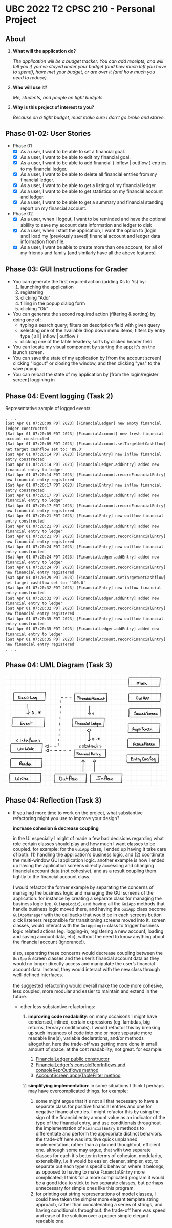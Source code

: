 # UBC 2022 T2 CPSC 210 - Personal Project

## About

1. **What will the application do?**

    *The application will be a budget tracker. You can add receipts, and will tell you if you've stayed under your budget (and how much left you have to spend),
    have met your budget, or are over it (and how much you need to reduce).*

1. **Who will use it?**

    *Me, students, and people on tight budgets.*

1. **Why is this project of interest to you?**

    *Because on a tight budget, must make sure I don't go broke and starve.*

## Phase 01-02: User Stories

- Phase 01
    - [x] As a user, I want to be able to set a financial goal.
    - [x] As a user, I want to be able to edit my financial goal.
    - [x] As a user, I want to be able to add financial ( inflow | outflow ) entries to my financial ledger.
    - [x] As a user, I want to be able to delete all financial entries from my financial ledger.
    - [x] As a user, I want to be able to get a listing of my financial ledger.
    - [x] As a user, I want to be able to get statistics on my financial account and ledger.
    - [x] As a user, I want to be able to get a summary and financial standing report on my financial account.
- Phase 02
    - [x] As a user, when I logout, I want to be reminded and have the optional ablility to save my account data information and ledger to disk
    - [x] As a user, when I start the application, I want the option to [login and] load my [previously saved] financial account and ledger data information from file.
    - [x] As a user, I want be able to create more than one account, for all of my friends and family [and similarly have all the above features]

## Phase 03: GUI Instructions for Grader

- You can generate the first required action (adding Xs to Ys) by:
    1. launching the application
    1. registering
    1. clicking "Add"
    1. filling in the popup dialog form
    1. clicking "Ok"
- You can generate the second required action (filtering & sorting) by doing one of:
    - typing a search query; filters on description field with given query
    - selecting one of the available drop down menu items; filters by entry type ( all | inflow | outflow )
    - clicking one of the table headers; sorts by clicked header field
- You can locate my visual component by starting the app; it's on the launch screen.
- You can save the state of my application by [from the account screen] clicking "logout" or closing the window, and then clicking "yes" to the save popup.
- You can reload the state of my application by [from the login/register screen] loggining in

## Phase 04: Event logging (Task 2)

Representative sample of logged events:

```plaintext
. . .
[Sat Apr 01 07:20:09 PDT 2023] [FinancialLedger] new empty financial ledger constructed
[Sat Apr 01 07:20:09 PDT 2023] [FinancialAccount] new fresh financial account constructed
[Sat Apr 01 07:20:09 PDT 2023] [FinancialAccount.setTargetNetCashflow] net target cashflow set to: '89.0'
[Sat Apr 01 07:20:14 PDT 2023] [FinancialEntry] new inflow financial entry constructed
[Sat Apr 01 07:20:14 PDT 2023] [FinancialLedger.addEntry] added new financial entry to ledger
[Sat Apr 01 07:20:14 PDT 2023] [FinancialAccount.recordFinancialEntry] new financial entry registered
[Sat Apr 01 07:20:17 PDT 2023] [FinancialEntry] new inflow financial entry constructed
[Sat Apr 01 07:20:17 PDT 2023] [FinancialLedger.addEntry] added new financial entry to ledger
[Sat Apr 01 07:20:17 PDT 2023] [FinancialAccount.recordFinancialEntry] new financial entry registered
[Sat Apr 01 07:20:21 PDT 2023] [FinancialEntry] new outflow financial entry constructed
[Sat Apr 01 07:20:21 PDT 2023] [FinancialLedger.addEntry] added new financial entry to ledger
[Sat Apr 01 07:20:21 PDT 2023] [FinancialAccount.recordFinancialEntry] new financial entry registered
[Sat Apr 01 07:20:24 PDT 2023] [FinancialEntry] new outflow financial entry constructed
[Sat Apr 01 07:20:24 PDT 2023] [FinancialLedger.addEntry] added new financial entry to ledger
[Sat Apr 01 07:20:24 PDT 2023] [FinancialAccount.recordFinancialEntry] new financial entry registered
[Sat Apr 01 07:20:29 PDT 2023] [FinancialAccount.setTargetNetCashflow] net target cashflow set to: '100.0'
[Sat Apr 01 07:20:32 PDT 2023] [FinancialEntry] new inflow financial entry constructed
[Sat Apr 01 07:20:32 PDT 2023] [FinancialLedger.addEntry] added new financial entry to ledger
[Sat Apr 01 07:20:32 PDT 2023] [FinancialAccount.recordFinancialEntry] new financial entry registered
[Sat Apr 01 07:20:35 PDT 2023] [FinancialEntry] new outflow financial entry constructed
[Sat Apr 01 07:20:35 PDT 2023] [FinancialLedger.addEntry] added new financial entry to ledger
[Sat Apr 01 07:20:35 PDT 2023] [FinancialAccount.recordFinancialEntry] new financial entry registered
. . .
```

## Phase 04: UML Diagram (Task 3)

![UML_Design_Diagram](./UML_Design_Diagram.jpeg)

## Phase 04: Reflection (Task 3)

- If you had more time to work on the project, what substantive refactoring might you use to improve your design?

    <b>increase cohesion & decrease coupling</b>

    in the UI especially I might of made a few bad decisions regarding what role certain classes should play and how much I want classes to be coupled. for example: for the `GuiApp` class, I ended up having it take care of both: (1) handling the application's business logic, and (2) coordinate the multi-window GUI application logic. another example is how I ended up having the application screens directly accessing and changing financial account data (not cohesive), and as a result coupling them tightly to the financial account class. <br><br> I would refactor the former example by separating the concerns of managing the business logic and managing the GUI screens of the application. for instance by creating a separate class for managing the business logic (eg. `GuiAppLogic`), and having all the `GuiApp` methods that handle business logic moved there, and having the `GuiApp` class become `GuiAppManager` with the callbacks that would be in each screens button click listeners responsible for transitioning screens moved into it. screen classes, would interact with the `GuiAppLogic` class to trigger business logic related actions (eg. logging-in, registering a new account, loading and saving account data, etc), without the need to know anything about the financial account (ignorance!). <br><br> also, separating these concerns would decrease coupling between the `GuiApp` & screen classes and the user’s financial account data as they would no longer directly access and manipulate the user’s financial account data. Instead, they would interact with the new class through well-defined interfaces. <br><br> the suggested refactoring would overall make the code more cohesive, less coupled, more modular and easier to maintain and extend in the future.

    - other less substantive refactorings:

        1. <b>improving code readability</b>: on many occaisons I might have condensed, inlined, certain expressions (eg. lambdas, big returns, ternary conditionals). I would refactor this by breaking up such instances of code into one or more separate more readable line(s), variable declarations, and/or methods altogether. here the trade-off was getting more done in small amount of space, at the cost readability; not great. for example:

            1. [FinancialLedger public constructor](https://github.students.cs.ubc.ca/CPSC210-2022W-T2/project_b3h9o/blob/main/src/main/model/FinancialLedger.java#L30)
            2. [FinancialLedger's consoleReprInflows and consoleReprOutflows method](https://github.students.cs.ubc.ca/CPSC210-2022W-T2/project_b3h9o/blob/main/src/main/model/FinancialLedger.java#L167)
            3. [AccountScreen applyTableFilter method](https://github.students.cs.ubc.ca/CPSC210-2022W-T2/project_b3h9o/blob/main/src/main/ui/AccountScreen.java#L277) <br>

        1. <b>simplifying implementation</b>: in some situations I think I perhaps may have overcomplicated things. for example:
            1. some might argue that it's not all that necessary to have a separate class for positive financial entries and one for negative financial entries. I might refactor this by using the sign of the financial entry amount value as an indicator of the type of the financial entry, and use conditionals throughout the implementation of `FinancialEntry`'s methods to differentiate and perform the appropriate distinct behaviors. the trade-off here was intuitive quick unplanned implementation, rather than a planned thoughtout, efficient one. although some may argue, that with two separate classes for each it's better in terms of cohesion, modularity, extensibility, i.e it would be easier, cleaner, simpler, etc, to separate out each type's specific behavior, where it belongs, as opposed to having to make `FinancialEntry` more complicated; I think for a more complicated program it would be a good idea to stick to two separate classes, but perhaps unnecessary for simple ones like this program.
            2. for printing out string representations of model classes, I could have taken the simpler more elegant template string approach, rather than concatenating a series of strings, and having conditionals throughout. the trade-off here was speed and ease of the solution over a proper simple elegant readable one.

<!--
## Domain Analysis

- [x] What information is changing and what is constant? will need:
    - constant
        1. first and last name of user
    - changing
        1. financial goals list
        1. financial ledger (where financial activity is recorded and maintained)
        1. assets list (reoccurring inflows)
        1. liabilities list (reoccurring outflows)
        1. current financial standing
        1. expected future financial standing
        1. archive of generated financial statements
- [x] Identify the different types of data that you will need to represent the information in your domain.
    - [x] a financial `Account` class/abstraction to hold all financial account information of the user
        - [x] a list field to hold financial goals
            - [x] a financial `Goal` class/abstraction to represent a users financial goals
        - [x] a `Ledger` list field to hold all financial activity entries (e.g. inflow and outflow payments)
            - [x] a financial activity `Entry` class/abstraction to represent an entry to the ledger
            - [x] a financial `Asset` class/abstraction to represent a reoccuring money inflow generating financial item
            - [x] a financial `Liability` class/abstraction to represent a reoccuring money outflow generating financial item
        - [x] a `FinancialStatement` class/abstraction to represent a snapshot of the users financial standing at some specified date in time
        - [x] an archive list of previously generated financial statements
        - [x] a financial `Log` of all financial account [app] activities
- [x] Identify methods that classes must have to be able to provide functionality described in your user stories


    1. <b>decrease coupling</b>: I think I might of coupled parts of the UI more than necessary. this is bad because as a result maintenance effort increases, flexibility decreases, reusability decreases, and risk of regressions increases; but we want the opposite. for example:
        1. the `GuiApp` class and the `AccountScreen` class are tightly coupled, as a result changing one likely requires changing the other; that's not good.

the AccountScreen, LoginScreen, LaunchScreen don't need to know anything about other screens, and even less about the financial account data.
having well defined transition methods for handling what happens when buttons, that transition the user from one screen to the other, are clicked and calling those from the different screens would decrease coupling, and increase cohesion.

screens call transition methods from GuiAppManager class and update model via GuiAppLogic app.

An even fuller refactoring might include making a fully UI-independent `AppManager` class and `AppLogic` class, the former managing application screens and transitions between them, and the latter handling application business logic (eg. registering, logging-in, triggering updates in the model). then I would have a `GuiAppManager` and `TuiAppManager` extend `AppManager`, and `GuiAppLogic` and `TuiAppLogic` extend `AppLogic`.

App
the classes extending `AppManager` would be the interface through which screens would be launched, and transitioned between.
the classes extending `AppLogic` would be the interface through which the model would would be updated based on the UI state and vice versa.
`Tui` prefixed classes would interface with console (`System.out`) methods to achieve this, and `Gui` prefixed classes would interface with GUI (`swing`) methods to achieve this.
